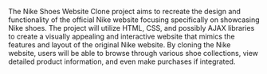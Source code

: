 The Nike Shoes Website Clone project aims to recreate the design and functionality of the official Nike website focusing specifically on showcasing Nike shoes. The project will utilize HTML, CSS, and possibly AJAX libraries to create a visually appealing and interactive website that mimics the features and layout of the original Nike website. By cloning the Nike website, users will be able to browse through various shoe collections, view detailed product information, and even make purchases if integrated.

